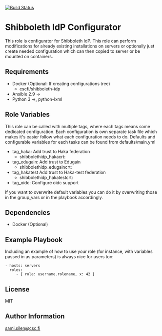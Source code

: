 [![Build Status](https://travis-ci.org/CSCfi/ansible-role-shibboleth-idp-configurator.svg?branch=master)](https://travis-ci.org/CSCfi/ansible-role-shibboleth-idp-configurator)

Shibboleth IdP Configurator
=========

This role is configurator for Shibboleth IdP. This role can perform modifications for already existing installations on servers or optionally just create needed configuration which can then copied to server or be mounted on containers.

Requirements
------------

* Docker (Optional: If creating configurations tree)
  * cscfi/shibboleth-idp
* Ansible 2.9 ->
* Python 3 ->, python-lxml

Role Variables
--------------

This role can be called with multiple tags, where each tags means some dedicated configuration. Each configuration is own separate task file which makes it's easier follow what each configuration needs to do. Defaults and configurable variables for each tasks can be found from defaults/main.yml

* tag_haka: Add trust to Haka federation
  * shibbolethidp_hakacrt:
* tag_edugain: Add trust to Edugain
  * shibbolethidp_edugaincrt: 
* tag_hakatest Add trust to Haka-test federation
  * shibbolethidp_hakatestcrt:
* tag_oidc: Configure oidc support

If you want to overwrite default variables you can do it by overwriting those in the group_vars or in the playbook accordingly.

Dependencies
------------

* Docker (Optional)

Example Playbook
----------------

Including an example of how to use your role (for instance, with variables passed in as parameters) is always nice for users too:

    - hosts: servers
      roles:
         - { role: username.rolename, x: 42 }

License
-------

MIT

Author Information
------------------
sami.silen@csc.fi
